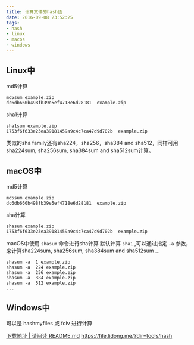```yaml
---
title: 计算文件的hash值
date: 2016-09-08 23:52:25
tags:
- hash
- linux
- macos
- windows
---
```


## Linux中
md5计算

```
md5sum example.zip
dc6db660b498fb39e5ef4718e6d28181  example.zip
```
 <!-- more -->
sha1计算   

```
sha1sum example.zip
1753f6f633e23ea39181459a9c4c7ca47d9d702b  example.zip
```

类似的sha family还有sha224，sha256，sha384 and sha512，同样可用sha224sum, sha256sum, sha384sum and sha512sum计算。
## macOS中
md5计算

```
md5sum example.zip
dc6db660b498fb39e5ef4718e6d28181  example.zip
```

sha计算

```
shasum example.zip
1753f6f633e23ea39181459a9c4c7ca47d9d702b  example.zip
```

macOS中使用 `shasum` 命令进行sha计算
默认计算 `sha1` ,可以通过指定 `-a` 参数，来计算sha224sum, sha256sum, sha384sum and sha512sum ...

```
shasum -a  1 example.zip
shasum -a  224 example.zip
shasum -a  256 example.zip
shasum -a  384 example.zip
shasum -a  512 example.zip
...
```

## Windows中
可以是 hashmyfiles 或 fciv 进行计算

[下载地址 | 请阅读 README.md](https://file.lidong.me/?dir=tools/hash)
https://file.lidong.me/?dir=tools/hash


